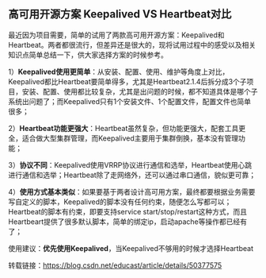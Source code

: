 ## 高可用开源方案 Keepalived VS Heartbeat对比

最近因为项目需要，简单的试用了两款高可用开源方案：Keepalived和Heartbeat。两者都很流行，但差异还是很大的，现将试用过程中的感受以及相关知识点简单总结一下，供大家选择方案的时候参考。

1）**Keepalived使用更简单**：从安装、配置、使用、维护等角度上对比，Keepalived都比Heartbeat要简单得多，尤其是Heartbeat2.1.4后拆分成3个子项目，安装、配置、使用都比较复杂，尤其是出问题的时候，都不知道具体是哪个子系统出问题了；而Keepalived只有1个安装文件、1个配置文件，配置文件也简单很多；

2）**Heartbeat功能更强大**：Heartbeat虽然复杂，但功能更强大，配套工具更全，适合做大型集群管理，而Keepalived主要用于集群倒换，基本没有管理功能；

3）**协议不同**：Keepalived使用VRRP协议进行通信和选举，Heartbeat使用心跳进行通信和选举；Heartbeat除了走网络外，还可以通过串口通信，貌似更可靠；

4）**使用方式基本类似**：如果要基于两者设计高可用方案，最终都要根据业务需要写自定义的脚本，Keepalived的脚本没有任何约束，随便怎么写都可以；Heartbeat的脚本有约束，即要支持service start/stop/restart这种方式，而且Heartbeart提供了很多默认脚本，简单的绑定ip，启动apache等操作都已经有了；

使用建议：**优先使用Keepalived**，当Keepalived不够用的时候才选择Heartbeat

转载链接：https://blog.csdn.net/educast/article/details/50377575